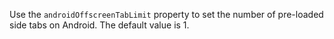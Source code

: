 Use the `androidOffscreenTabLimit` property to set the number of pre-loaded side tabs on Android. The default value is 1.

<snippet id='android-offscreen-tab-limit-xml'/>
